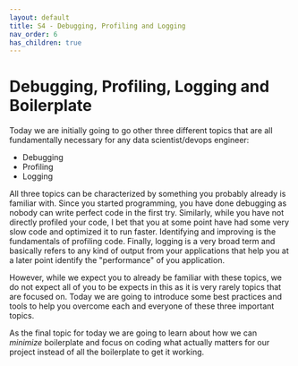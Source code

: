 ```yaml
---
layout: default
title: S4 - Debugging, Profiling and Logging
nav_order: 6
has_children: true
---
```


# Debugging, Profiling, Logging and Boilerplate

Today we are initially going to go other three different topics that are all fundamentally necessary for any data scientist/devops engineer:

* Debugging
* Profiling
* Logging

All three topics can be characterized by something you probably already is familiar with. Since you started programming, you have done debugging as nobody can write perfect code in the first try. Similarly, while you have not directly profiled your code, I bet that you at some point have had some very slow code and optimized it to run faster. Identifying and improving is the fundamentals of profiling code. Finally, logging is a very broad term and basically refers to any kind of output from your applications that help
you at a later point identify the "performance" of you application.

However, while we expect you to already be familiar with these topics, we do not expect all of you to be expects in this as it is very rarely topics that are focused on. Today we are going to introduce some best practices and tools to help you overcome each and everyone of these three important topics.

As the final topic for today we are going to learn about how we can *minimize* boilerplate and focus on coding what actually matters for our project instead of all the boilerplate to get it working.
